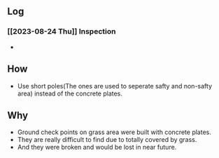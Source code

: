 
## Log
### [[2023-08-24 Thu]] Inspection
- 

## How
- Use short poles(The ones are used to seperate safty and non-safty area) instead of the concrete plates. 

## Why
- Ground check points on grass area were built with concrete plates.
- They are really difficult to find due to totally covered by grass.
- And they were broken and would be lost in near future.